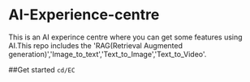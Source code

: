 ﻿# AI-Experience-centre
This is an AI experince centre where you can get some features using AI.This repo includes the 'RAG(Retrieval Augmented generation)','Image_to_text','Text_to_Image','Text_to_Video'.

##Get started
`cd/EC`
